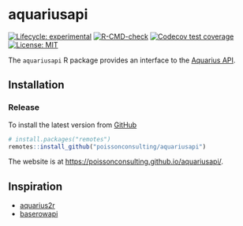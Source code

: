 
<!-- README.md is generated from README.Rmd. Please edit that file -->

# aquariusapi

<!-- badges: start -->

[![Lifecycle:
experimental](https://img.shields.io/badge/lifecycle-experimental-orange.svg)](https://lifecycle.r-lib.org/articles/stages.html#experimental)
[![R-CMD-check](https://github.com/poissonconsulting/aquariusapi/actions/workflows/R-CMD-check.yaml/badge.svg)](https://github.com/poissonconsulting/aquariusapi/actions/workflows/R-CMD-check.yaml)
[![Codecov test
coverage](https://codecov.io/gh/poissonconsulting/aquariusapi/graph/badge.svg)](https://app.codecov.io/gh/poissonconsulting/aquariusapi)
[![License:
MIT](https://img.shields.io/badge/License-MIT-green.svg)](https://opensource.org/license/mit)
<!-- badges: end -->

The `aquariusapi` R package provides an interface to the [Aquarius
API](https://aquarius-webportal.readthedocs.io/en/latest/apidocs.html).

## Installation

### Release

To install the latest version from
[GitHub](https://github.com/poissonconsulting/aquariusapi)

``` r
# install.packages("remotes")
remotes::install_github("poissonconsulting/aquariusapi")
```

The website is at <https://poissonconsulting.github.io/aquariusapi/>.

## Inspiration

- [aquarius2r](https://github.com/poissonconsulting/aquarius2r/)
- [baserowapi](https://github.com/poissonconsulting/baserowapi/)
